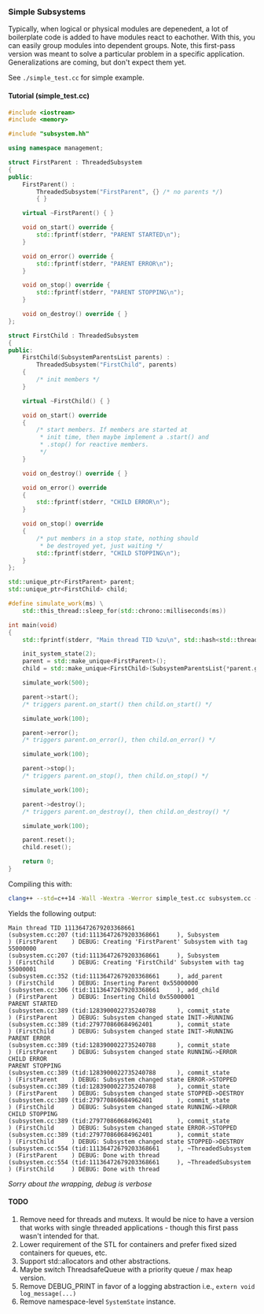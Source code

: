 ###  Simple Subsystems

Typically, when logical or physical modules are depenedent, a lot of boilerplate code is added to have modules react to eachother. With this, you can easily group modules into dependent groups. Note, this first-pass version was meant to solve a particular problem in a specific application. Generalizations are coming, but don't expect them yet.

See `./simple_test.cc` for  simple example.

#### Tutorial (simple_test.cc)

```c++
#include <iostream>
#include <memory>

#include "subsystem.hh"

using namespace management;

struct FirstParent : ThreadedSubsystem
{
public:
    FirstParent() :
        ThreadedSubsystem("FirstParent", {} /* no parents */)
        { }

    virtual ~FirstParent() { }

    void on_start() override {
        std::fprintf(stderr, "PARENT STARTED\n");
    }

    void on_error() override {
        std::fprintf(stderr, "PARENT ERROR\n");
    }

    void on_stop() override {
        std::fprintf(stderr, "PARENT STOPPING\n");
    }

    void on_destroy() override { }
};

struct FirstChild : ThreadedSubsystem
{
public:
    FirstChild(SubsystemParentsList parents) :
        ThreadedSubsystem("FirstChild", parents)
    {
        /* init members */
    }

    virtual ~FirstChild() { }

    void on_start() override
    {
        /* start members. If members are started at
         * init time, then maybe implement a .start() and
         * .stop() for reactive members.
         */
    }

    void on_destroy() override { }

    void on_error() override
    {
        std::fprintf(stderr, "CHILD ERROR\n");
    }

    void on_stop() override
    {
        /* put members in a stop state, nothing should
         * be destroyed yet, just waiting */
        std::fprintf(stderr, "CHILD STOPPING\n");
    }
};

std::unique_ptr<FirstParent> parent;
std::unique_ptr<FirstChild> child;

#define simulate_work(ms) \
    std::this_thread::sleep_for(std::chrono::milliseconds(ms))

int main(void)
{
    std::fprintf(stderr, "Main thread TID %zu\n", std::hash<std::thread::id>()(std::this_thread::get_id()));

    init_system_state(2);
    parent = std::make_unique<FirstParent>();
    child = std::make_unique<FirstChild>(SubsystemParentsList{*parent.get()});

    simulate_work(500);

    parent->start();
    /* triggers parent.on_start() then child.on_start() */

    simulate_work(100);

    parent->error();
    /* triggers parent.on_error(), then child.on_error() */

    simulate_work(100);

    parent->stop();
    /* triggers parent.on_stop(), then child.on_stop() */

    simulate_work(100);

    parent->destroy();
    /* triggers parent.on_destroy(), then child.on_destroy() */

    simulate_work(100);

    parent.reset();
    child.reset();

    return 0;
}
```

Compiling this with:

```sh
clang++ --std=c++14 -Wall -Wextra -Werror simple_test.cc subsystem.cc -ggdb3 -I. -lpthread -lrt
```

Yields the following output:

```
Main thread TID 11136472679203368661
(subsystem.cc:207 (tid:11136472679203368661     ), Subsystem                ) (FirstParent    ) DEBUG: Creating 'FirstParent' Subsystem with tag 55000000
(subsystem.cc:207 (tid:11136472679203368661     ), Subsystem                ) (FirstChild     ) DEBUG: Creating 'FirstChild' Subsystem with tag 55000001
(subsystem.cc:352 (tid:11136472679203368661     ), add_parent               ) (FirstChild     ) DEBUG: Inserting Parent 0x55000000
(subsystem.cc:306 (tid:11136472679203368661     ), add_child                ) (FirstParent    ) DEBUG: Inserting Child 0x55000001
PARENT STARTED
(subsystem.cc:389 (tid:1283900022735240788      ), commit_state             ) (FirstParent    ) DEBUG: Subsystem changed state INIT->RUNNING
(subsystem.cc:389 (tid:279770860684962401       ), commit_state             ) (FirstChild     ) DEBUG: Subsystem changed state INIT->RUNNING
PARENT ERROR
(subsystem.cc:389 (tid:1283900022735240788      ), commit_state             ) (FirstParent    ) DEBUG: Subsystem changed state RUNNING->ERROR
CHILD ERROR
PARENT STOPPING
(subsystem.cc:389 (tid:1283900022735240788      ), commit_state             ) (FirstParent    ) DEBUG: Subsystem changed state ERROR->STOPPED
(subsystem.cc:389 (tid:1283900022735240788      ), commit_state             ) (FirstParent    ) DEBUG: Subsystem changed state STOPPED->DESTROY
(subsystem.cc:389 (tid:279770860684962401       ), commit_state             ) (FirstChild     ) DEBUG: Subsystem changed state RUNNING->ERROR
CHILD STOPPING
(subsystem.cc:389 (tid:279770860684962401       ), commit_state             ) (FirstChild     ) DEBUG: Subsystem changed state ERROR->STOPPED
(subsystem.cc:389 (tid:279770860684962401       ), commit_state             ) (FirstChild     ) DEBUG: Subsystem changed state STOPPED->DESTROY
(subsystem.cc:554 (tid:11136472679203368661     ), ~ThreadedSubsystem       ) (FirstParent    ) DEBUG: Done with thread
(subsystem.cc:554 (tid:11136472679203368661     ), ~ThreadedSubsystem       ) (FirstChild     ) DEBUG: Done with thread
```

*Sorry about the wrapping, debug is verbose*



#### TODO

1. Remove need for threads and mutexs. It would be nice to have a version that works with single threaded applications - though this first pass wasn't intended for that.
2. Lower requirement of the STL for containers and prefer fixed sized containers for queues, etc.
3. Support std::allocators and other abstractions.
4. Maybe switch ThreadsafeQueue with a priority queue / max heap version.
5. Remove DEBUG_PRINT in favor of a logging abstraction i.e., `extern void log_message(...)`
6. Remove namespace-level `SystemState` instance.
